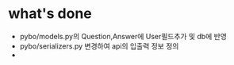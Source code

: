 # what's done  
- pybo/models.py의 Question,Answer에 User필드추가 및 db에 반영
- pybo/serializers.py 변경하여 api의 입출력 정보 정의
- 

